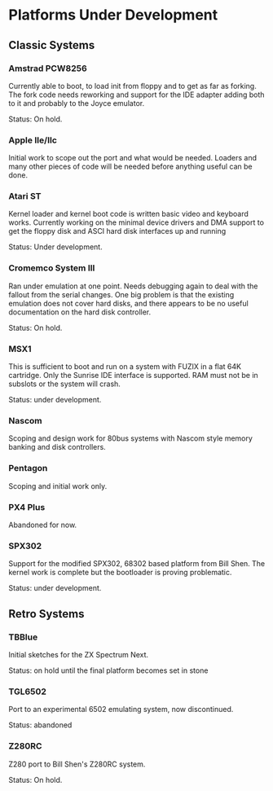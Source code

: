 # Platforms Under Development

## Classic Systems

### Amstrad PCW8256

Currently able to boot, to load init from floppy and to get as far as
forking. The fork code needs reworking and support for the IDE adapter
adding both to it and probably to the Joyce emulator.

Status: On hold.

### Apple IIe/IIc

Initial work to scope out the port and what would be needed. Loaders and
many other pieces of code will be needed before anything useful can be done.

### Atari ST

Kernel loader and kernel boot code is written basic video and keyboard works.
Currently working on the minimal device drivers and DMA support to get the
floppy disk and ASCI hard disk interfaces up and running

Status: Under development.

### Cromemco System III

Ran under emulation at one point. Needs debugging again to deal with the
fallout from the serial changes. One big problem is that the existing
emulation does not cover hard disks, and there appears to be no useful
documentation on the hard disk controller.

Status: On hold.

### MSX1

This is sufficient to boot and run on a system with FUZIX in a flat 64K
cartridge. Only the Sunrise IDE interface is supported. RAM must not be
in subslots or the system will crash.

Status: under development.

### Nascom

Scoping and design work for 80bus systems with Nascom style memory banking
and disk controllers.

### Pentagon

Scoping and initial work only.

### PX4 Plus

Abandoned for now.

### SPX302

Support for the modified SPX302, 68302 based platform from Bill Shen. The
kernel work is complete but the bootloader is proving problematic.

Status: under development.

## Retro Systems

### TBBlue

Initial sketches for the ZX Spectrum Next.

Status: on hold until the final platform becomes set in stone

### TGL6502

Port to an experimental 6502 emulating system, now discontinued.

Status: abandoned

### Z280RC

Z280 port to Bill Shen's Z280RC system.

Status: On hold.

